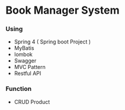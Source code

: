 # Book Manager System

### Using
 - Spring 4 ( Spring boot Project )
 - MyBatis
 - lombok
 - Swagger
 - MVC Pattern
 - Restful API
 
### Function
 - CRUD Product
 
